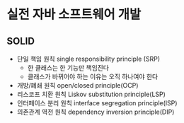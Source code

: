 # 실전 자바 소프트웨어 개발

## SOLID
- 단일 책임 원칙 single responsibility principle (SRP)
	- 한 클래스는 한 기능만 책임진다
	- 클래스가 바뀌어야 하는 이유는 오직 하나여야 한다
- 개방/폐쇄 원칙 open/closed principle(OCP)
- 리스코프 치환 원칙 Liskov substitution principle(LSP)
- 인터페이스 분리 원칙 interface segregation principle(ISP)
- 의존관계 역전 원칙 dependency inversion principle(DIP)


<!--stackedit_data:
eyJoaXN0b3J5IjpbMTQxNDg1ODYwNiwtNTcxNDc5NDEzXX0=
-->